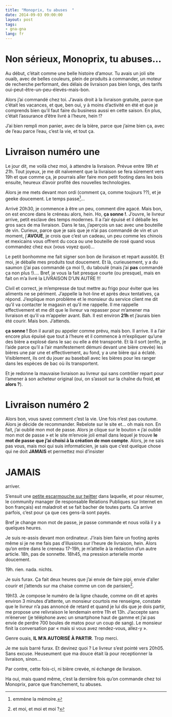 ```yaml
---
title: "Monoprix, tu abuses  "
date: 2014-09-03 09:00:00
layout: post
tags:
- gna-gna
lang: fr
---
```


# Non sérieux, Monoprix, tu abuses…

Au début, c’était comme une belle histoire d’amour. Tu avais un joli site ouaib, avec de belles couleurs, plein de produits à commander, un moteur de recherche performant, des délais de livraison pas bien longs, des tarifs oui-peut-être-un-peu-élevés-mais-bon.

Alors j’ai commandé chez toi. J’avais droit à la livraison gratuite, parce que c’était les vacances, et que, ben oui, y à moins d’activité en été et que je comprends bien qu’il faut faire du business aussi en cette saison. En plus, c’était l’assurance d’être livré à l’heure, hein !?

J’ai bien rempli mon panier, avec de la bière, parce que j’aime bien ça, avec de l’eau parce l’eau, c’est la vie, et tout ça.

# Livraison numéro une
Le jour dit, me voilà chez moi, à attendre la livraison. Prévue entre *19h et 21h*. Tout joyeux, je me dit naïvement que la livraison se fera sûrement vers 19h et que comme ça, je pourrais aller faire mon petit footing dans les bois ensuite, heureux d’avoir profité des nouvelles technologies.

Alors je me mets devant mon ordi (comment ça, comme toujours ??), et je geeke doucement. Le temps passe[^1]…

Arrivé 20h30, je commence à être un peu, comment dire agacé. Mais bon, on est encore dans le créneau alors, hein. Ho, **ça sonne !**. J’ouvre, le livreur arrive, petit esclave des temps modernes. Il a l’air épuisé et il déballe les gros sacs de ma livraison. Dans le tas, j’aperçois un sac avec une bouteille de vin. Curieux, parce que je sais que je n’ai pas commandé de vin et un moment, j’**AVOUE**, je crois que c’est un cadeau, un peu comme les chinois et mexicains vous offrent du coca ou une bouteille de rosé quand vous commandez chez eux (vous voyez quoi)…

Le petit bonhomme me fait signer son bon de livraison et repart aussitôt. Et moi, je déballe mes produits tout doucement. Et là, curieusement, y a du saumon (j’ai pas commandé ça moi !), du taboulé (mais j’ai **pas** commandé ça non plus !)…. Bref, je vous la fait presque courte (ou presque), mais en fait on m’a livré la LIVRAISON D’UN AUTRE !!! 

Civil et correct, je m’empresse de tout mettre au frigo pour éviter que les aliments ne se périment. J’appelle la hot-line et après deux tentatives, ça répond. J’explique mon problème et le monsieur du service client me dit qu’il va contacter le magasin et qu’il me rappelle. Il me rappelle effectivement et me dit que le livreur va repasser pour m’amener ma livraison et qu’il va m’appeler avant. Bah. Il est environ **21h** et j’aurais bien été courir. Mais bon. J’attends.

**ça sonne !** Bon il aurait pu appeler comme prévu, mais bon. Il arrive. Il a l’air encore plus épuisé que tout à l’heure et il commence à m’expliquer qu’une des bière a explosé dans le sac ou elle a été transporté. Et là il sort (enfin, je l’aide parce qu’il a l’air manifestement démuni devant une bière crevée) les bières une par une et effectivement, au fond, y a une bière qui a éclaté. Visiblement, ils ont du jouer au baseball avec les bières pour les ranger dans les espèces de bac où ils transportent.

Et je redonne la mauvaise livraison au livreur qui sans contrôler repart pour l’amener à son acheteur original (oui, on s’assoit sur la chaîne du froid, **et alors  ?**).

# Livraison numéro 2

Alors bon, vous savez comment c’est la vie. Une fois n’est pas coutume. Alors je décide de recommander. Rebelote sur le site et… oh mais non. En fait, j’ai oublié mon mot de passe. Alors je clique sur le bouton « j’ai oublié mon mot de passe » et le site m’envoie joli email dans lequel je trouve **le mot de passe que j’ai choisi à la création de mon compte**. Alors, je ne sais pas vous, mais moi qui suis informaticien, je sais que c’est quelque chose qui ne doit **JAMAIS** et permettez moi d’insister

# JAMAIS

arriver. 

S’ensuit une [petite escarmouche sur twitter][1] dans laquelle, et pour résumer, le community manager (le responsable Relations Publiques sur Internet en bon français) est maladroit et se fait bacher de toutes parts. Ca arrive parfois, c’est pour ça que ces gens-là sont payés.

Bref je change mon mot de passe, je passe commande et nous voilà il y a quelques heures.

Je suis re-assis devant mon ordinateur. J’irais bien faire un footing après même si je ne me fais pas d’illusions sur l’heure de livraison, hein. Alors qu’on entre dans le creneau 17-19h, je m’attelle à la rédaction d’un autre article. 18h, pas de sonnette. 18h45, ma pression arterielle monte doucement.

19h. rien. nada. nichts.

Je suis furax. Ça fait deux heures que j’ai envie de faire pipi, envie d’aller courir et j’attends sur ma chaise comme un con de parisien[^2].

19h13. Je compose le numéro de la ligne chaude, comme on dit et après environ 3 minutes d’attente, un monsieur courtois me renseigne, constate que le livreur n’a pas annoncé de retard et quand je lui dis que je dois partir, me propose une relivraison le lendemain entre 11h et 13h. J’accepte sans m’énerver (je téléphone avec un smartphone haut de gamme et j’ai pas envie de perdre 700 boules de matos pour un coup de sang). Le monsieur finit la conversation par « mais si vous avez rendez-vous, allez-y ».

Genre ouais, **IL M’A AUTORISÉ À PARTIR**. Trop merci.

Je me suis barré furax. Et devinez quoi ? Le livreur s’est pointé vers 20h05. Sans excuse. Heuseument que ma douce était là pour receptionner la livraison, sinon…

Par contre, cette fois-ci, ni bière crevée, ni échange de livraison.

Ha oui, mais quand même, c’est la dernière fois qu’on commande chez toi Monoprix, parce que franchement, tu abuses.

[^1]:	emmène la mémoire.

[^2]:	et moi, et moi et moi ?

[1]:	https://twitter.com/octplane/status/506101314821320704